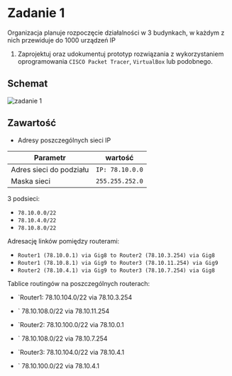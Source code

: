 # Zadanie 1

Organizacja planuje rozpoczęcie działalności w 3 budynkach, w każdym z nich przewiduje do 1000 urządzeń IP

1. Zaprojektuj oraz udokumentuj prototyp rozwiązania z wykorzystaniem oprogramowania ``CISCO Packet Tracer``, ``VirtualBox`` lub podobnego. 

## Schemat

![zadanie 1](stage-01.svg)

## Zawartość

 * Adresy poszczególnych sieci IP
  
   
  | Parametr | wartość | 
| ------------- |:-------------:|
| Adres sieci do podziału | ``IP: 78.10.0.0`` | 
| Maska sieci  | ``255.255.252.0`` | 

3 podsieci:
  
 * ``78.10.0.0/22``
 * ``78.10.4.0/22``
 * ``78.10.8.0/22`` 
 
Adresację linków pomiędzy routerami:

* ``Router1 (78.10.0.1) via Gig8 to Router2 (78.10.3.254) via Gig8``
* ``Router1 (78.10.8.1) via Gig9 to Router3 (78.10.11.254) via Gig9``
* ``Router2 (78.10.4.1) via Gig9 to Router3 (78.10.7.254) via Gig8``

Tablice routingów na poszczególnych routerach:
 
* `Router1: 78.10.104.0/22 via 78.10.3.254
* `       78.10.108.0/22 via 78.10.11.254

* `Router2: 78.10.100.0/22 via 78.10.0.1
* `        78.10.108.0/22 via 78.10.7.254

* `Router3: 78.10.104.0/22 via 78.10.4.1
* `       78.10.100.0/22 via 78.10.4.1
